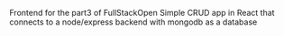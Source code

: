 Frontend for the part3 of FullStackOpen
Simple CRUD app in React that connects to a node/express backend with mongodb as a database